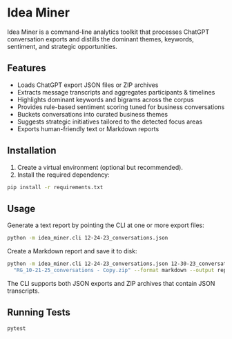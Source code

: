 # Idea Miner

Idea Miner is a command-line analytics toolkit that processes ChatGPT conversation exports and distills the dominant themes, keywords, sentiment, and strategic opportunities.

## Features

- Loads ChatGPT export JSON files or ZIP archives
- Extracts message transcripts and aggregates participants & timelines
- Highlights dominant keywords and bigrams across the corpus
- Provides rule-based sentiment scoring tuned for business conversations
- Buckets conversations into curated business themes
- Suggests strategic initiatives tailored to the detected focus areas
- Exports human-friendly text or Markdown reports

## Installation

1. Create a virtual environment (optional but recommended).
2. Install the required dependency:

```bash
pip install -r requirements.txt
```

## Usage

Generate a text report by pointing the CLI at one or more export files:

```bash
python -m idea_miner.cli 12-24-23_conversations.json
```

Create a Markdown report and save it to disk:

```bash
python -m idea_miner.cli 12-24-23_conversations.json 12-30-23_conversations.json \
  "RG_10-21-25_conversations - Copy.zip" --format markdown --output report.md
```

The CLI supports both JSON exports and ZIP archives that contain JSON transcripts.

## Running Tests

```bash
pytest
```

